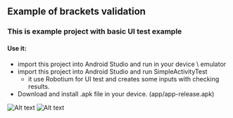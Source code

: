 ## Example of brackets validation

### This is example project with basic UI test example

#### Use it:
* import this project into Android Studio and run in your device \ emulator
* import this project into Android Studio and run SimpleActivityTest
  * it use Robotium for UI test and creates some inputs with checking results.
* Download and install .apk file in your device. (app/app-release.apk)

![Alt text](http://i.piccy.info/i9/10c79114e25bc658cdbc75642fa4bea2/1419258822/23314/846362/001.png)
![Alt text](http://i.piccy.info/i9/62c8b6f29aee592b4d7e8e77c606efa9/1419258838/18011/846362/002.png)